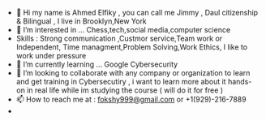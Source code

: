 -  👋 Hi my name is Ahmed Elfiky , you can call me Jimmy , Daul citizenship & Bilingual , I live in Brooklyn,New York  
- 👀 I’m interested in ... Chess,tech,social media,computer science
- Skills : Strong communication ,Custmor service,Team work or Independent, Time managment,Problem Solving,Work Ethics, I like to work under pressure 
- 🌱 I’m currently learning ... Google Cybersecurity
- 💞️ I’m looking to collaborate with any company or organization to learn and get training in Cybersecutiry , i want to learn more about it hands-on in real life while im studying the course ( will do it for free )
- 📫 How to reach me at : fokshy999@gmail.com or +1(929)-216-7889
- 

<!---
fokshie/fokshie is a ✨ special ✨ repository because its `README.md` (this file) appears on your GitHub profile.
You can click the Preview link to take a look at your changes.
--->
